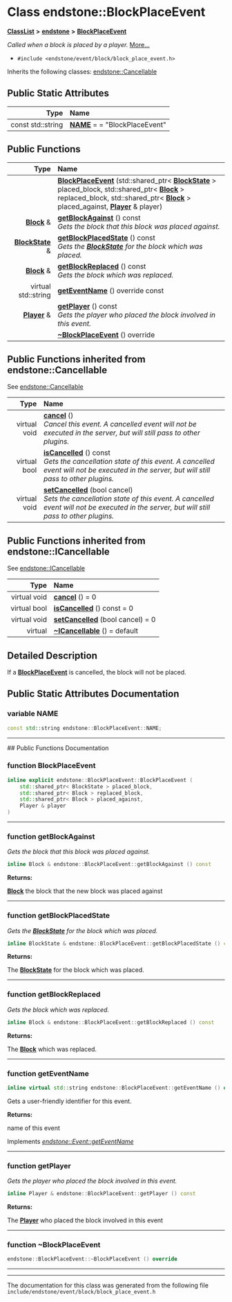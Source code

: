 

# Class endstone::BlockPlaceEvent



[**ClassList**](annotated.md) **>** [**endstone**](namespaceendstone.md) **>** [**BlockPlaceEvent**](classendstone_1_1BlockPlaceEvent.md)



_Called when a block is placed by a player._ [More...](#detailed-description)

* `#include <endstone/event/block/block_place_event.h>`



Inherits the following classes: [endstone::Cancellable](classendstone_1_1Cancellable.md)
































## Public Static Attributes

| Type | Name |
| ---: | :--- |
|  const std::string | [**NAME**](#variable-name)   = = "BlockPlaceEvent"<br> |










































## Public Functions

| Type | Name |
| ---: | :--- |
|   | [**BlockPlaceEvent**](#function-blockplaceevent) (std::shared\_ptr&lt; [**BlockState**](classendstone_1_1BlockState.md) &gt; placed\_block, std::shared\_ptr&lt; [**Block**](classendstone_1_1Block.md) &gt; replaced\_block, std::shared\_ptr&lt; [**Block**](classendstone_1_1Block.md) &gt; placed\_against, [**Player**](classendstone_1_1Player.md) & player) <br> |
|  [**Block**](classendstone_1_1Block.md) & | [**getBlockAgainst**](#function-getblockagainst) () const<br>_Gets the block that this block was placed against._  |
|  [**BlockState**](classendstone_1_1BlockState.md) & | [**getBlockPlacedState**](#function-getblockplacedstate) () const<br>_Gets the_ [_**BlockState**_](classendstone_1_1BlockState.md) _for the block which was placed._ |
|  [**Block**](classendstone_1_1Block.md) & | [**getBlockReplaced**](#function-getblockreplaced) () const<br>_Gets the block which was replaced._  |
| virtual std::string | [**getEventName**](#function-geteventname) () override const<br> |
|  [**Player**](classendstone_1_1Player.md) & | [**getPlayer**](#function-getplayer) () const<br>_Gets the player who placed the block involved in this event._  |
|   | [**~BlockPlaceEvent**](#function-blockplaceevent) () override<br> |


## Public Functions inherited from endstone::Cancellable

See [endstone::Cancellable](classendstone_1_1Cancellable.md)

| Type | Name |
| ---: | :--- |
| virtual void | [**cancel**](classendstone_1_1Cancellable.md#function-cancel) () <br>_Cancel this event. A cancelled event will not be executed in the server, but will still pass to other plugins._  |
| virtual bool | [**isCancelled**](classendstone_1_1Cancellable.md#function-iscancelled) () const<br>_Gets the cancellation state of this event. A cancelled event will not be executed in the server, but will still pass to other plugins._  |
| virtual void | [**setCancelled**](classendstone_1_1Cancellable.md#function-setcancelled) (bool cancel) <br>_Sets the cancellation state of this event. A cancelled event will not be executed in the server, but will still pass to other plugins._  |


## Public Functions inherited from endstone::ICancellable

See [endstone::ICancellable](classendstone_1_1ICancellable.md)

| Type | Name |
| ---: | :--- |
| virtual void | [**cancel**](classendstone_1_1ICancellable.md#function-cancel) () = 0<br> |
| virtual bool | [**isCancelled**](classendstone_1_1ICancellable.md#function-iscancelled) () const = 0<br> |
| virtual void | [**setCancelled**](classendstone_1_1ICancellable.md#function-setcancelled) (bool cancel) = 0<br> |
| virtual  | [**~ICancellable**](classendstone_1_1ICancellable.md#function-icancellable) () = default<br> |
















































































## Detailed Description


If a [**BlockPlaceEvent**](classendstone_1_1BlockPlaceEvent.md) is cancelled, the block will not be placed. 


    
## Public Static Attributes Documentation




### variable NAME 

```C++
const std::string endstone::BlockPlaceEvent::NAME;
```




<hr>
## Public Functions Documentation




### function BlockPlaceEvent 

```C++
inline explicit endstone::BlockPlaceEvent::BlockPlaceEvent (
    std::shared_ptr< BlockState > placed_block,
    std::shared_ptr< Block > replaced_block,
    std::shared_ptr< Block > placed_against,
    Player & player
) 
```




<hr>



### function getBlockAgainst 

_Gets the block that this block was placed against._ 
```C++
inline Block & endstone::BlockPlaceEvent::getBlockAgainst () const
```





**Returns:**

[**Block**](classendstone_1_1Block.md) the block that the new block was placed against 





        

<hr>



### function getBlockPlacedState 

_Gets the_ [_**BlockState**_](classendstone_1_1BlockState.md) _for the block which was placed._
```C++
inline BlockState & endstone::BlockPlaceEvent::getBlockPlacedState () const
```





**Returns:**

The [**BlockState**](classendstone_1_1BlockState.md) for the block which was placed. 





        

<hr>



### function getBlockReplaced 

_Gets the block which was replaced._ 
```C++
inline Block & endstone::BlockPlaceEvent::getBlockReplaced () const
```





**Returns:**

The [**Block**](classendstone_1_1Block.md) which was replaced. 





        

<hr>



### function getEventName 

```C++
inline virtual std::string endstone::BlockPlaceEvent::getEventName () override const
```



Gets a user-friendly identifier for this event.




**Returns:**

name of this event 





        
Implements [*endstone::Event::getEventName*](classendstone_1_1Event.md#function-geteventname)


<hr>



### function getPlayer 

_Gets the player who placed the block involved in this event._ 
```C++
inline Player & endstone::BlockPlaceEvent::getPlayer () const
```





**Returns:**

The [**Player**](classendstone_1_1Player.md) who placed the block involved in this event 





        

<hr>



### function ~BlockPlaceEvent 

```C++
endstone::BlockPlaceEvent::~BlockPlaceEvent () override
```




<hr>

------------------------------
The documentation for this class was generated from the following file `include/endstone/event/block/block_place_event.h`

